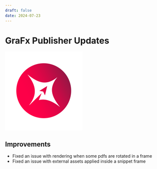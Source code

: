 ```yaml
---
draft: false
date: 2024-07-23
---
```


# GraFx Publisher Updates

![rn_icon](icon-GraFx-Publisher.svg)

<!-- more -->

## Improvements

- Fixed an issue with rendering when some pdfs are rotated in a frame
- Fixed an issue with external assets applied inside a snippet frame
